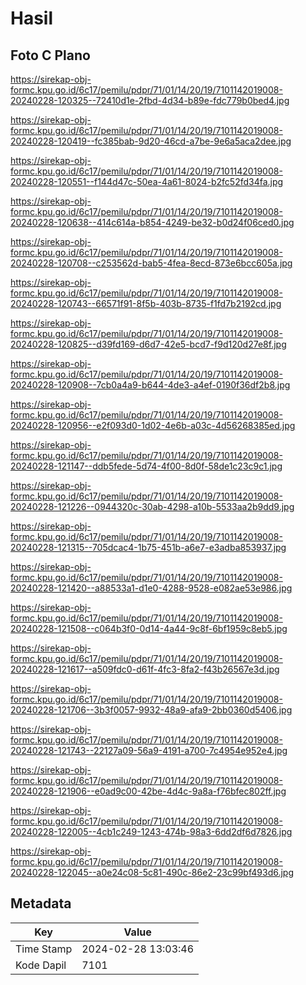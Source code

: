 # Hasil

## Foto C Plano

https://sirekap-obj-formc.kpu.go.id/6c17/pemilu/pdpr/71/01/14/20/19/7101142019008-20240228-120325--72410d1e-2fbd-4d34-b89e-fdc779b0bed4.jpg

https://sirekap-obj-formc.kpu.go.id/6c17/pemilu/pdpr/71/01/14/20/19/7101142019008-20240228-120419--fc385bab-9d20-46cd-a7be-9e6a5aca2dee.jpg

https://sirekap-obj-formc.kpu.go.id/6c17/pemilu/pdpr/71/01/14/20/19/7101142019008-20240228-120551--f144d47c-50ea-4a61-8024-b2fc52fd34fa.jpg

https://sirekap-obj-formc.kpu.go.id/6c17/pemilu/pdpr/71/01/14/20/19/7101142019008-20240228-120638--414c614a-b854-4249-be32-b0d24f06ced0.jpg

https://sirekap-obj-formc.kpu.go.id/6c17/pemilu/pdpr/71/01/14/20/19/7101142019008-20240228-120708--c253562d-bab5-4fea-8ecd-873e6bcc605a.jpg

https://sirekap-obj-formc.kpu.go.id/6c17/pemilu/pdpr/71/01/14/20/19/7101142019008-20240228-120743--66571f91-8f5b-403b-8735-f1fd7b2192cd.jpg

https://sirekap-obj-formc.kpu.go.id/6c17/pemilu/pdpr/71/01/14/20/19/7101142019008-20240228-120825--d39fd169-d6d7-42e5-bcd7-f9d120d27e8f.jpg

https://sirekap-obj-formc.kpu.go.id/6c17/pemilu/pdpr/71/01/14/20/19/7101142019008-20240228-120908--7cb0a4a9-b644-4de3-a4ef-0190f36df2b8.jpg

https://sirekap-obj-formc.kpu.go.id/6c17/pemilu/pdpr/71/01/14/20/19/7101142019008-20240228-120956--e2f093d0-1d02-4e6b-a03c-4d56268385ed.jpg

https://sirekap-obj-formc.kpu.go.id/6c17/pemilu/pdpr/71/01/14/20/19/7101142019008-20240228-121147--ddb5fede-5d74-4f00-8d0f-58de1c23c9c1.jpg

https://sirekap-obj-formc.kpu.go.id/6c17/pemilu/pdpr/71/01/14/20/19/7101142019008-20240228-121226--0944320c-30ab-4298-a10b-5533aa2b9dd9.jpg

https://sirekap-obj-formc.kpu.go.id/6c17/pemilu/pdpr/71/01/14/20/19/7101142019008-20240228-121315--705dcac4-1b75-451b-a6e7-e3adba853937.jpg

https://sirekap-obj-formc.kpu.go.id/6c17/pemilu/pdpr/71/01/14/20/19/7101142019008-20240228-121420--a88533a1-d1e0-4288-9528-e082ae53e986.jpg

https://sirekap-obj-formc.kpu.go.id/6c17/pemilu/pdpr/71/01/14/20/19/7101142019008-20240228-121508--c064b3f0-0d14-4a44-9c8f-6bf1959c8eb5.jpg

https://sirekap-obj-formc.kpu.go.id/6c17/pemilu/pdpr/71/01/14/20/19/7101142019008-20240228-121617--a509fdc0-d61f-4fc3-8fa2-f43b26567e3d.jpg

https://sirekap-obj-formc.kpu.go.id/6c17/pemilu/pdpr/71/01/14/20/19/7101142019008-20240228-121706--3b3f0057-9932-48a9-afa9-2bb0360d5406.jpg

https://sirekap-obj-formc.kpu.go.id/6c17/pemilu/pdpr/71/01/14/20/19/7101142019008-20240228-121743--22127a09-56a9-4191-a700-7c4954e952e4.jpg

https://sirekap-obj-formc.kpu.go.id/6c17/pemilu/pdpr/71/01/14/20/19/7101142019008-20240228-121906--e0ad9c00-42be-4d4c-9a8a-f76bfec802ff.jpg

https://sirekap-obj-formc.kpu.go.id/6c17/pemilu/pdpr/71/01/14/20/19/7101142019008-20240228-122005--4cb1c249-1243-474b-98a3-6dd2df6d7826.jpg

https://sirekap-obj-formc.kpu.go.id/6c17/pemilu/pdpr/71/01/14/20/19/7101142019008-20240228-122045--a0e24c08-5c81-490c-86e2-23c99bf493d6.jpg


## Metadata

| Key        | Value               |
| ---------- | ------------------- |
| Time Stamp | 2024-02-28 13:03:46 |
| Kode Dapil | 7101                |



